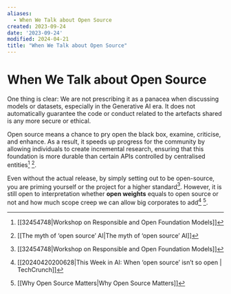 ```yaml
---
aliases:
  - When We Talk about Open Source
created: 2023-09-24
date: '2023-09-24'
modified: 2024-04-21
title: "When We Talk about Open Source"
---
```


# When We Talk about Open Source

One thing is clear: We are not prescribing it as a panacea when discussing models or datasets, especially in the Generative AI era. It does not automatically guarantee the code or conduct related to the artefacts shared is any more secure or ethical.

Open source means a chance to pry open the black box, examine, criticise, and enhance. As a result, it speeds up progress for the community by allowing individuals to create incremental research, ensuring that this foundation is more durable than certain APIs controlled by centralised entities[^1] [^2].

Even without the actual release, by simply setting out to be open-source, you are priming yourself or the project for a higher standard[^1]. However, it is still open to interpretation whether **open weights** equals to open source or not and how much scope creep we can allow big corporates to add[^3] [^4].

[^1]: [[32454748|Workshop on Responsible and Open Foundation Models]]
[^2]: [[The myth of ‘open source’ AI|The myth of ‘open source’ AI]]
[^3]: [[20240420200628|This Week in AI: When ‘open source’ isn’t so open | TechCrunch]]
[^4]: [[Why Open Source Matters|Why Open Source Matters]]